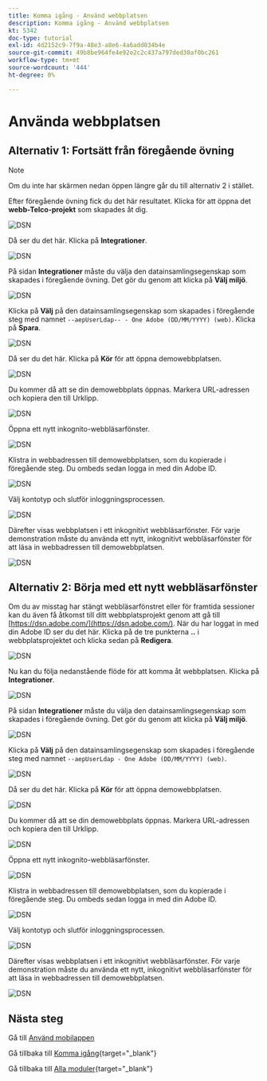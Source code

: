 ```yaml
---
title: Komma igång - Använd webbplatsen
description: Komma igång - Använd webbplatsen
kt: 5342
doc-type: tutorial
exl-id: 4d2152c9-7f9a-48e3-a8e6-4a6add034b4e
source-git-commit: 49b8be964fe4e92e2c2c437a797ded30af0bc261
workflow-type: tm+mt
source-wordcount: '444'
ht-degree: 0%

---
```


# Använda webbplatsen

## Alternativ 1: Fortsätt från föregående övning

>[!NOTE]
>
>Om du inte har skärmen nedan öppen längre går du till alternativ 2 i stället.

Efter föregående övning fick du det här resultatet. Klicka för att öppna det **webb-Telco-projekt** som skapades åt dig.

![DSN](./images/dsn5a.png)

Då ser du det här. Klicka på **Integrationer**.

![DSN](./images/web1.png)

På sidan **Integrationer** måste du välja den datainsamlingsegenskap som skapades i föregående övning. Det gör du genom att klicka på **Välj miljö**.

![DSN](./images/web2.png)

Klicka på **Välj** på den datainsamlingsegenskap som skapades i föregående steg med namnet `--aepUserLdap-- - One Adobe (DD/MM/YYYY) (web)`. Klicka på **Spara**.

![DSN](./images/web2a.png)

Då ser du det här. Klicka på **Kör** för att öppna demowebbplatsen.

![DSN](./images/web2b.png)

Du kommer då att se din demowebbplats öppnas. Markera URL-adressen och kopiera den till Urklipp.

![DSN](./images/web3.png)

Öppna ett nytt inkognito-webbläsarfönster.

![DSN](./images/web4.png)

Klistra in webbadressen till demowebbplatsen, som du kopierade i föregående steg. Du ombeds sedan logga in med din Adobe ID.

![DSN](./images/web5.png)

Välj kontotyp och slutför inloggningsprocessen.

![DSN](./images/web6.png)

Därefter visas webbplatsen i ett inkognitivt webbläsarfönster. För varje demonstration måste du använda ett nytt, inkognitivt webbläsarfönster för att läsa in webbadressen till demowebbplatsen.

![DSN](./images/web7.png)

## Alternativ 2: Börja med ett nytt webbläsarfönster

Om du av misstag har stängt webbläsarfönstret eller för framtida sessioner kan du även få åtkomst till ditt webbplatsprojekt genom att gå till [https://dsn.adobe.com/](https://dsn.adobe.com/). När du har loggat in med din Adobe ID ser du det här. Klicka på de tre punkterna **..** i webbplatsprojektet och klicka sedan på **Redigera**.

![DSN](./images/web8.png)

Nu kan du följa nedanstående flöde för att komma åt webbplatsen. Klicka på **Integrationer**.

![DSN](./images/web1.png)

På sidan **Integrationer** måste du välja den datainsamlingsegenskap som skapades i föregående övning. Det gör du genom att klicka på **Välj miljö**.

![DSN](./images/web2.png)

Klicka på **Välj** på den datainsamlingsegenskap som skapades i föregående steg med namnet `--aepUserLdap - One Adobe (DD/MM/YYYY) (web)`.

![DSN](./images/web2a.png)

Då ser du det här. Klicka på **Kör** för att öppna demowebbplatsen.

![DSN](./images/web2b.png)

Du kommer då att se din demowebbplats öppnas. Markera URL-adressen och kopiera den till Urklipp.

![DSN](./images/web3.png)

Öppna ett nytt inkognito-webbläsarfönster.

![DSN](./images/web4.png)

Klistra in webbadressen till demowebbplatsen, som du kopierade i föregående steg. Du ombeds sedan logga in med din Adobe ID.

![DSN](./images/web5.png)

Välj kontotyp och slutför inloggningsprocessen.

![DSN](./images/web6.png)

Därefter visas webbplatsen i ett inkognitivt webbläsarfönster. För varje demonstration måste du använda ett nytt, inkognitivt webbläsarfönster för att läsa in webbadressen till demowebbplatsen.

![DSN](./images/web7.png)

## Nästa steg

Gå till [Använd mobilappen](./ex5.md)

Gå tillbaka till [Komma igång](./getting-started.md){target="_blank"}

Gå tillbaka till [Alla moduler](./../../../overview.md){target="_blank"}